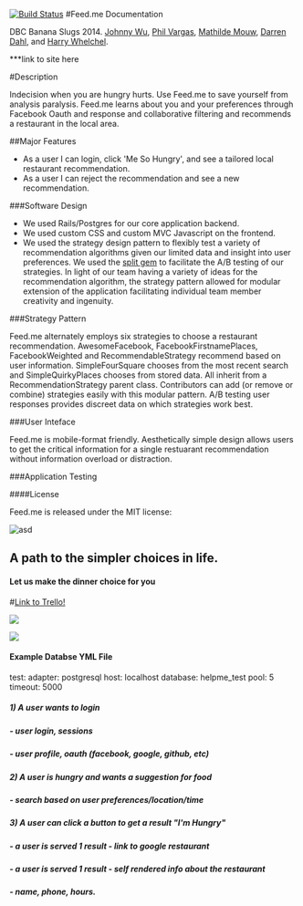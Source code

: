 [![Build Status](https://travis-ci.org/banana-slugs-2014/feed.me.png?branch=master)](https://travis-ci.org/banana-slugs-2014/feed.me)
#Feed.me Documentation

DBC Banana Slugs 2014. [Johnny Wu](johnnywu.io), [Phil Vargas](https://github.com/PhilVargas), [Mathilde Mouw](https://github.com/mathildemouw), [Darren Dahl](https://github.com/darrendahl), and [Harry Whelchel](https://github.com/harryw377).

***link to site here

#Description

Indecision when you are hungry hurts. Use Feed.me to save yourself from analysis paralysis. Feed.me
learns about you and your preferences through Facebook Oauth and response and collaborative filtering and recommends a restaurant in the local area.

##Major Features

- As a user I can login, click 'Me So Hungry', and see a tailored local restaurant recommendation.
- As a user I can reject the recommendation and see a new recommendation.

###Software Design

- We used Rails/Postgres for our core application backend.
- We used custom CSS and custom MVC Javascript on the frontend.
- We used the strategy design pattern to flexibly test a variety of recommendation algorithms given our
limited data and insight into user preferences. We used the [split gem](https://github.com/andrew/split)
to facilitate the A/B testing of our strategies. In light of our team having a variety of ideas for the recommendation algorithm, the strategy pattern allowed for modular extension of the application facilitating individual team member creativity and ingenuity.

###Strategy Pattern

Feed.me alternately employs six strategies to choose a restaurant recommendation. AwesomeFacebook, FacebookFirstnamePlaces, FacebookWeighted and RecommendableStrategy recommend based on user information. SimpleFourSquare chooses from the most recent search and SimpleQuirkyPlaces chooses from stored data. All inherit from a RecommendationStrategy parent class. Contributors can add (or remove or combine) strategies easily with this modular pattern. A/B testing user responses provides discreet data on which strategies work best.

###User Inteface

Feed.me is mobile-format friendly. Aesthetically simple design allows users to get the critical information for a single restuarant recommendation without information overload or distraction.

###Application Testing



####License

Feed.me is released under the MIT license:

[](http://opensource.org/licenses/MIT)


![asd](http://www.bestgifever.com/data/images/2014/01/idaorhemnpepg.gif)
## A path to the simpler choices in life.
#### Let us make the dinner choice for you

#[Link to Trello!](https://trello.com/b/YaWsIABY/help-me)

![](http://i.imgur.com/Tc0nJRe.png)



![](http://emilymeixin.files.wordpress.com/2013/09/ios7_icon_redesign_by_ida_swarczewskaja.png)


#### Example Databse YML File
test:
  adapter: postgresql
  host: localhost
  database: helpme_test
  pool: 5
  timeout: 5000

##### 1) A user wants to login
#####		- user login, sessions
#####		- user profile, oauth (facebook, google, github, etc)
##### 2) A user is hungry and wants a suggestion for food
##### 	  - search based on user preferences/location/time
##### 3) A user can click a button to get a result "I'm Hungry"
#####		- a user is served 1 result - link to google restaurant
#####		- a user is served 1 result - self rendered info about the restaurant
#####			- name, phone, hours.

